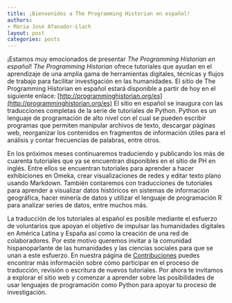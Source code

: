```yaml
---
title: ¡Bienvenidos a The Programming Historian en español!
authors: 
- Maria José Afanador-Llach
layout: post
categories: posts 
---
```


¡Estamos muy emocionados de presentar *The Programming Historian en español*! *The Programming Historian* ofrece tutoriales que ayudan en el aprendizaje de una amplia gama de herramientas digitales, técnicas y flujos de trabajo para facilitar investigación en las humanidades. El sitio de The Programming Historian en español estará disponible a partir de hoy en el siguiente enlace: [http://programminghistorian.org/es](http://programminghistorian.org/es) El sitio en español se inaugura con las traducciones completas de la serie de tutoriales de Python. Python es un lenguaje de programación de alto nivel con el cual se pueden escribir programas que permiten manipular archivos de texto, descargar páginas web, reorganizar los contenidos en fragmentos de información útiles para el análisis y contar frecuencias de palabras, entre otros. 

En los próximos meses continuaremos traduciendo y publicando los más de cuarenta tutoriales que ya se encuentran disponibles en el sitio de PH en inglés. Entre ellos se encuentran tutoriales para aprender a hacer exhibiciones en Omeka, crear visualizaciones de redes y editar texto plano usando Markdown. También contaremos con traducciones de tutoriales para aprender a visualizar datos históricos en sistemas de información geográfica, hacer minería de datos y utilizar el lenguaje de programación R para analizar series de datos, entre muchos más.  

La traducción de los tutoriales al español es posible mediante el esfuerzo de voluntarios que apoyan el objetivo de impulsar las humanidades digitales en América Latina y España así como la creación de una red de colaboradores. Por este motivo queremos invitar a la comunidad hispanoparlante de las humanidades y las ciencias sociales para que se unan a este esfuerzo. En nuestra página de [Contribuciones](http://programminghistorian.org/es/contribuciones) puedes encontrar más información sobre cómo participar en el proceso de traducción, revisión o escritura de nuevos tutoriales. Por ahora te invitamos a explorar el sitio web y comenzar a aprender sobre las posibilidades de usar lenguajes de programación como Python para apoyar tu proceso de investigación. 
